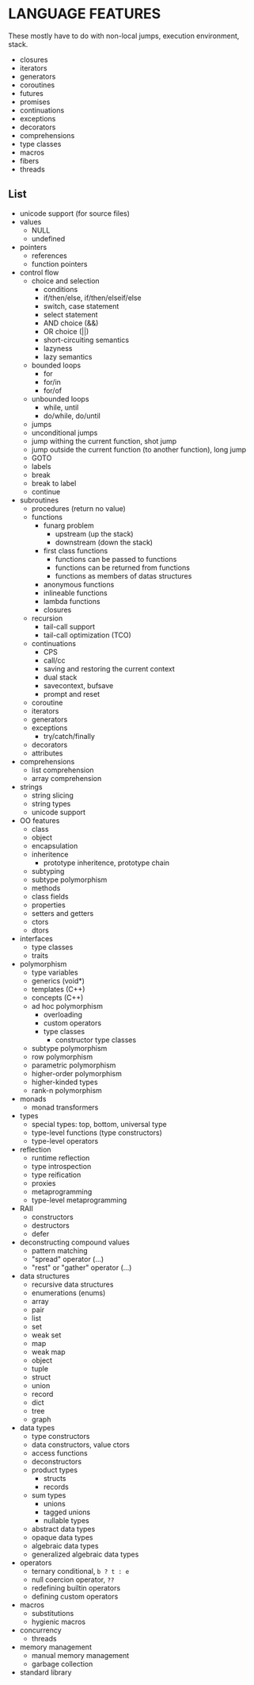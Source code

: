 # LANGUAGE FEATURES

These mostly have to do with non-local jumps, execution environment, stack.

- closures
- iterators
- generators
- coroutines
- futures
- promises
- continuations
- exceptions
- decorators
- comprehensions
- type classes
- macros
- fibers
- threads



## List
- unicode support (for source files)
- values
  - NULL
  - undefined
- pointers
  - references
  - function pointers
- control flow
  - choice and selection
    - conditions
    - if/then/else, if/then/elseif/else
    - switch, case statement
    - select statement
    - AND choice (&&)
    - OR choice (||)
    - short-circuiting semantics
    - lazyness
    - lazy semantics
  - bounded loops
    - for
    - for/in
    - for/of
  - unbounded loops
    - while, until
    - do/while, do/until
  - jumps
  - unconditional jumps
  - jump withing the current function, shot jump
  - jump outside the current function (to another function), long jump
  - GOTO
  - labels
  - break
  - break to label
  - continue
- subroutines
  - procedures (return no value)
  - functions
    - funarg problem
      - upstream (up the stack)
      - downstream (down the stack)
    - first class functions
      - functions can be passed to functions
      - functions can be returned from functions
      - functions as members of datas structures
    - anonymous functions
    - inlineable functions
    - lambda functions
    - closures
  - recursion
    - tail-call support
    - tail-call optimization (TCO)
  - continuations
    - CPS
    - call/cc
    - saving and restoring the current context
    - dual stack
    - savecontext, bufsave
    - prompt and reset
  - coroutine
  - iterators
  - generators
  - exceptions
    - try/catch/finally
  - decorators
  - attributes
- comprehensions
  - list comprehension
  - array comprehension
- strings
  - string slicing
  - string types
  - unicode support
- OO features
  - class
  - object
  - encapsulation
  - inheritence
    - prototype inheritence, prototype chain
  - subtyping
  - subtype polymorphism
  - methods
  - class fields
  - properties
  - setters and getters
  - ctors
  - dtors
- interfaces
  - type classes
  - traits
- polymorphism
  - type variables
  - generics (void*)
  - templates (C++)
  - concepts (C++)
  - ad hoc polymorphism
    - overloading
    - custom operators
    - type classes
      - constructor type classes
  - subtype polymorphism
  - row polymorphism
  - parametric polymorphism
  - higher-order polymorphism
  - higher-kinded types
  - rank-n polymorphism
- monads
  - monad transformers
- types
  - special types: top, bottom, universal type
  - type-level functions (type constructors)
  - type-level operators
- reflection
  - runtime reflection
  - type introspection
  - type reification
  - proxies
  - metaprogramming
  - type-level metaprogramming
- RAII
  - constructors
  - destructors
  - defer
- deconstructing compound values
  - pattern matching
  - "spread" operator (...)
  - "rest" or "gather" operator (...)
- data structures
  - recursive data structures
  - enumerations (enums)
  - array
  - pair
  - list
  - set
  - weak set
  - map
  - weak map
  - object
  - tuple
  - struct
  - union
  - record
  - dict
  - tree
  - graph
- data types
  - type constructors
  - data constructors, value ctors
  - access functions
  - deconstructors
  - product types
    - structs
    - records
  - sum types
    - unions
    - tagged unions
    - nullable types
  - abstract data types
  - opaque data types
  - algebraic data types
  - generalized algebraic data types
- operators
  - ternary conditional, `b ? t : e`
  - null coercion operator, `??`
  - redefining builtin operators
  - defining custom operators
- macros
  - substitutions
  - hygienic macros
- concurrency
  - threads
- memory management
  - manual memory management
  - garbage collection
- standard library
